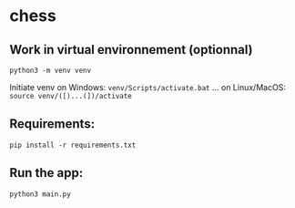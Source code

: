 # chess

## Work in virtual environnement (optionnal)
``python3 -m venv venv``

Initiate venv on Windows:
``venv/Scripts/activate.bat``
... on Linux/MacOS:
``source venv/([)...(])/activate``

## Requirements:
``pip install -r requirements.txt``

## Run the app:
``python3 main.py``


